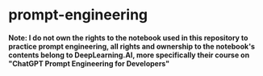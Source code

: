 # prompt-engineering

#### Note: I do not own the rights to the notebook used in this repository to practice prompt engineering, all rights and ownership to the notebook's contents belong to DeepLearning.AI, more specifically their course on "ChatGPT Prompt Engineering for Developers"
